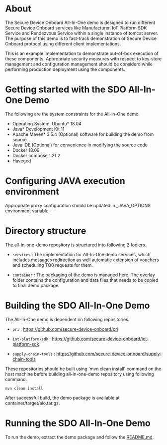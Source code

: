 # About

The Secure Device Onboard All-In-One demo is designed to run different Secure Device Onboard
services like Manufacturer, IoT Platform SDK Service and Rendezvous Service within a single
instance of tomcat server. The purpose of this demo is to fast-track demonstration of Secure
Device Onboard protocol using different client implementations.

This is an example implementation to demonstrate out-of-box execution of these components.
Appropriate security measures with respect to key-store management and configuration management
should be considerd while performing production deployment using the components.

# Getting started with the SDO All-In-One Demo

The following are the system constraints for the All-in-One demo.
- Operating System: Ubuntu* 18.04
- Java* Development Kit 11
- Apache Maven* 3.5.4 (Optional) software for building the demo from source
- Java IDE (Optional) for convenience in modifying the source code
- Docker 18.09
- Docker compose 1.21.2
- Haveged

# Configuring JAVA execution environment

Appropriate proxy configuration should be updated in _JAVA_OPTIONS environment variable.

# Directory structure

The all-in-one-demo repository is structured into following 2 fodlers.
* `services` : The implementation for All-In-One demo services, which includes messages redirection
  as well automatic extension of vouchers and scheduling TO0 requests for them.

* `container` : The packaging of the demo is managed here. The overlay folder contains the
  configuration and data files that needs to be copied to final demo package.

# Building the SDO All-In-One Demo

The All-In-One demo is dependent on following repositories.

* `pri` : https://github.com/secure-device-onboard/pri

* `iot-platform-sdk` : https://github.com/secure-device-onboard/iot-platform-sdk

* `supply-chain-tools` : https://github.com/secure-device-onboard/supply-chain-tools

These repositories should be built using 'mvn clean install' command on the host machine before
building all-in-one-demo repository using following command.

```
mvn clean install
```

After successful build, the demo package is available at container/target/aio.tar.gz.

# Running the SDO All-In-One Demo

To run the demo, extract the demo package and follow the [README.md](container/overlay/README.md).
